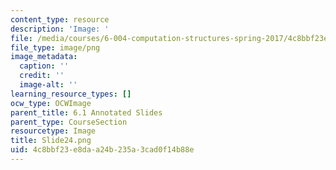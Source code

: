 ```yaml
---
content_type: resource
description: 'Image: '
file: /media/courses/6-004-computation-structures-spring-2017/4c8bbf23e8daa24b235a3cad0f14b88e_Slide24.png
file_type: image/png
image_metadata:
  caption: ''
  credit: ''
  image-alt: ''
learning_resource_types: []
ocw_type: OCWImage
parent_title: 6.1 Annotated Slides
parent_type: CourseSection
resourcetype: Image
title: Slide24.png
uid: 4c8bbf23-e8da-a24b-235a-3cad0f14b88e
---
```

